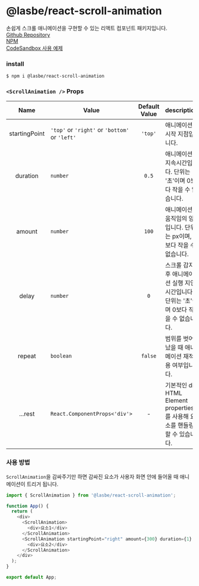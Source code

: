 # @lasbe/react-scroll-animation

손쉽게 스크롤 애니메이션을 구현할 수 있는 리액트 컴포넌트 패키지입니다.  
[Github Repository](https://github.com/LasBe-code/react-scroll-animation)  
[NPM](https://www.npmjs.com/package/@lasbe/react-scroll-animation)  
[CodeSandbox 사용 예제](https://codesandbox.io/s/sharp-herschel-sgvnhq?file=/src/App.tsx)

### install

```bash
$ npm i @lasbe/react-scroll-animation
```

### `<ScrollAnimation />` Props

|   **Name**    | **Value**                                      | **Default Value** | **description**                                                                        |
| :-----------: | ---------------------------------------------- | :---------------: | -------------------------------------------------------------------------------------- |
| startingPoint | `'top'` or `'right'` or `'bottom'` or `'left'` |      `'top'`      | 애니메이션 시작 지점입니다.                                                            |
|   duration    | `number`                                       |       `0.5`       | 애니메이션 지속시간입니다. 단위는 '초'이며 0보다 작을 수 없습니다.                     |
|    amount     | `number`                                       |       `100`       | 애니메이션 움직임의 양입니다. 단위는 px이며, 0보다 작을 수 없습니다.                   |
|     delay     | `number`                                       |        `0`        | 스크롤 감지 후 애니메이션 실행 지연시간입니다. 단위는 '초'이며 0보다 작을 수 없습니다. |
|    repeat     | `boolean`                                      |      `false`      | 범위를 벗어났을 때 애니메이션 재적용 여부입니다.                                       |
|    ...rest    | `React.ComponentProps<'div'>`                  |         -         | 기본적인 div HTML Element properties를 사용해 요소를 핸들링할 수 있습니다.             |

### 사용 방법

`ScrollAnimation`을 감싸주기만 하면 감싸진 요소가 사용자 화면 안에 들어올 때 애니메이션이 트리거 됩니다.

```javascript
import { ScrollAnimation } from '@lasbe/react-scroll-animation';

function App() {
  return (
    <div>
      <ScrollAnimation>
        <div>요소1</div>
      </ScrollAnimation>
      <ScrollAnimation startingPoint="right" amount={300} duration={1} duration={1} repeat={true}>
        <div>요소2</div>
      </ScrollAnimation>
    </div>
  );
}

export default App;
```

